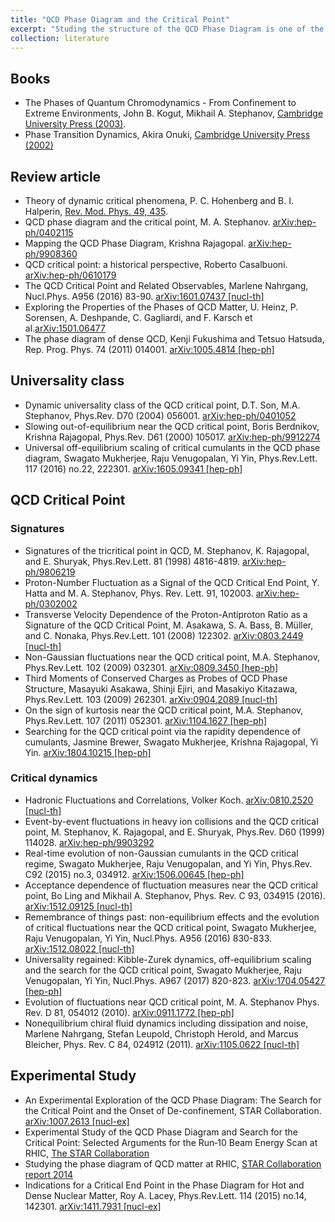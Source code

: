 ```yaml
---
title: "QCD Phase Diagram and the Critical Point"
excerpt: "Studing the structure of the QCD Phase Diagram is one of the most important goals of the heavy-ion collision community.<br/>"
collection: literature
---
```


## Books
* The Phases of Quantum Chromodynamics - From Confinement to Extreme Environments,
John B. Kogut, Mikhail A. Stephanov, 
[Cambridge University Press (2003)](https://www.cambridge.org/core/books/phases-of-quantum-chromodynamics/649FE81C53C36B20B905A0DBB2BCC5C8).
* Phase Transition Dynamics,
Akira Onuki,
[Cambridge University Press (2002)](https://www.cambridge.org/core/books/phase-transition-dynamics/03717A24DB0264B7472497F05B119C67)


## Review article
* Theory of dynamic critical phenomena,
P. C. Hohenberg and B. I. Halperin,
[Rev. Mod. Phys. 49, 435](https://journals.aps.org/rmp/pdf/10.1103/RevModPhys.49.435).
* QCD phase diagram and the critical point,
M. A. Stephanov. [arXiv:hep-ph/0402115](https://arxiv.org/pdf/hep-ph/0402115)
* Mapping the QCD Phase Diagram,
Krishna Rajagopal. [arXiv:hep-ph/9908360](https://arxiv.org/pdf/hep-ph/9908360)
* QCD critical point: a historical perspective,
Roberto Casalbuoni. [arXiv:hep-ph/0610179](https://arxiv.org/pdf/hep-ph/0610179)
* The QCD Critical Point and Related Observables,
Marlene Nahrgang,
Nucl.Phys. A956 (2016) 83-90. [arXiv:1601.07437 [nucl-th]](http://arxiv.org/pdf/1601.07437.pdf)
* Exploring the Properties of the Phases of QCD Matter,
U. Heinz, P. Sorensen, A. Deshpande, C. Gagliardi, and F. Karsch et al.[arXiv:1501.06477](https://arxiv.org/pdf/1501.06477.pdf)
* The phase diagram of dense QCD,
Kenji Fukushima and Tetsuo Hatsuda,
Rep. Prog. Phys. 74 (2011) 014001. [arXiv:1005.4814 [hep-ph]](https://arxiv.org/pdf/1005.4814)

## Universality class
* Dynamic universality class of the QCD critical point,
D.T. Son, M.A. Stephanov,
Phys.Rev. D70 (2004) 056001. [arXiv:hep-ph/0401052](http://arxiv.org/pdf/hep-ph/0401052.pdf)
* Slowing out-of-equilibrium near the QCD critical point,
Boris Berdnikov, Krishna Rajagopal,
Phys.Rev. D61 (2000) 105017. [arXiv:hep-ph/9912274 ](http://arxiv.org/pdf/hep-ph/9912274.pdf)
* Universal off-equilibrium scaling of critical cumulants in the QCD phase diagram,
Swagato Mukherjee, Raju Venugopalan, Yi Yin,
Phys.Rev.Lett. 117 (2016) no.22, 222301. [arXiv:1605.09341 [hep-ph]](http://arxiv.org/pdf/1605.09341.pdf)

## QCD Critical Point

### Signatures
* Signatures of the tricritical point in QCD,
M. Stephanov, K. Rajagopal, and E. Shuryak,
Phys.Rev.Lett. 81 (1998) 4816-4819. [arXiv:hep-ph/9806219](http://arxiv.org/pdf/hep-ph/9806219.pdf)
* Proton-Number Fluctuation as a Signal of the QCD Critical End Point,
Y. Hatta and M. A. Stephanov,
Phys. Rev. Lett. 91, 102003. [arXiv:hep-ph/0302002 ](http://arxiv.org/pdf/hep-ph/0302002.pdf)
* Transverse Velocity Dependence of the Proton-Antiproton Ratio as a Signature of the QCD Critical Point,
M. Asakawa, S. A. Bass, B. Müller, and C. Nonaka,
Phys.Rev.Lett. 101 (2008) 122302. [arXiv:0803.2449 [nucl-th]](http://arxiv.org/pdf/0803.2449.pdf)
* Non-Gaussian fluctuations near the QCD critical point,
M.A. Stephanov,
Phys.Rev.Lett. 102 (2009) 032301. [arXiv:0809.3450 [hep-ph]](http://arxiv.org/pdf/0809.3450.pdf)
* Third Moments of Conserved Charges as Probes of QCD Phase Structure,
Masayuki Asakawa, Shinji Ejiri, and Masakiyo Kitazawa,
Phys.Rev.Lett. 103 (2009) 262301. [arXiv:0904.2089 [nucl-th]](http://arxiv.org/pdf/0904.2089.pdf)
* On the sign of kurtosis near the QCD critical point,
M.A. Stephanov,
Phys.Rev.Lett. 107 (2011) 052301. [arXiv:1104.1627 [hep-ph]](http://arxiv.org/pdf/1104.1627.pdf)
* Searching for the QCD critical point via the rapidity dependence of cumulants,
Jasmine Brewer, Swagato Mukherjee, Krishna Rajagopal, Yi Yin.
[arXiv:1804.10215 [hep-ph]](http://arxiv.org/pdf/1804.10215.pdf)

### Critical dynamics
* Hadronic Fluctuations and Correlations, Volker Koch. [arXiv:0810.2520 [nucl-th]](https://arxiv.org/pdf/0810.2520)
* Event-by-event fluctuations in heavy ion collisions and the QCD critical point,
M. Stephanov, K. Rajagopal, and E. Shuryak,
Phys.Rev. D60 (1999) 114028. [arXiv:hep-ph/9903292](http://arxiv.org/pdf/hep-ph/9903292.pdf)
* Real-time evolution of non-Gaussian cumulants in the QCD critical regime,
Swagato Mukherjee, Raju Venugopalan, and Yi Yin,
Phys.Rev. C92 (2015) no.3, 034912. [arXiv:1506.00645 [hep-ph]](http://arxiv.org/pdf/1506.00645.pdf)
* Acceptance dependence of fluctuation measures near the QCD critical point,
Bo Ling and Mikhail A. Stephanov,
Phys. Rev. C 93, 034915 (2016). [arXiv:1512.09125 [nucl-th]](https://arxiv.org/pdf/1512.09125)
* Remembrance of things past: non-equilibrium effects and the evolution of critical fluctuations near the QCD critical point,
Swagato Mukherjee, Raju Venugopalan, Yi Yin,
Nucl.Phys. A956 (2016) 830-833. [arXiv:1512.08022 [nucl-th]](http://arxiv.org/pdf/1512.08022.pdf)
* Universality regained: Kibble-Zurek dynamics, off-equilibrium scaling and the search for the QCD critical point,
Swagato Mukherjee, Raju Venugopalan, Yi Yin,
Nucl.Phys. A967 (2017) 820-823. [arXiv:1704.05427 [hep-ph]](http://arxiv.org/pdf/1704.05427.pdf)
* Evolution of fluctuations near QCD critical point,
M. A. Stephanov
Phys. Rev. D 81, 054012 (2010). [arXiv:0911.1772 [hep-ph]](https://arxiv.org/pdf/0911.1772)
* Nonequilibrium chiral fluid dynamics including dissipation and noise,
Marlene Nahrgang, Stefan Leupold, Christoph Herold, and Marcus Bleicher,
Phys. Rev. C 84, 024912 (2011). [arXiv:1105.0622 [nucl-th]](https://arxiv.org/pdf/1105.0622)

## Experimental Study
* An Experimental Exploration of the QCD Phase Diagram: The Search for the Critical Point and the Onset of De-confinement,
STAR Collaboration. [arXiv:1007.2613 [nucl-ex]](https://arxiv.org/pdf/1007.2613.pdf)
* Experimental Study of the QCD Phase Diagram and Search for the Critical Point: Selected Arguments for the Run‐10 Beam Energy Scan at RHIC, [The STAR Collaboration](https://drupal.star.bnl.gov/STAR/files/BES-Short-v8.3_0.pdf)
* Studying the phase diagram of QCD matter at RHIC, [STAR Collaboration report 2014](https://drupal.star.bnl.gov/STAR/starnotes/public/sn0598)
* Indications for a Critical End Point in the Phase Diagram for Hot and Dense Nuclear Matter,
Roy A. Lacey,
Phys.Rev.Lett. 114 (2015) no.14, 142301. [arXiv:1411.7931 [nucl-ex]](http://arxiv.org/pdf/1411.7931.pdf)

